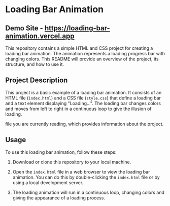 # Loading Bar Animation 

## Demo Site - https://loading-bar-animation.vercel.app
This repository contains a simple HTML and CSS project for creating a loading bar animation. The animation represents a loading progress bar with changing colors. This README will provide an overview of the project, its structure, and how to use it.



## Project Description

This project is a basic example of a loading bar animation. It consists of an HTML file (`index.html`) and a CSS file (`style.css`) that define a loading bar and a text element displaying "Loading...". The loading bar changes colors and moves from left to right in a continuous loop to give the illusion of loading.

file you are currently reading, which provides information about the project.

## Usage

To use this loading bar animation, follow these steps:

1. Download or clone this repository to your local machine.

2. Open the `index.html` file in a web browser to view the loading bar animation. You can do this by double-clicking the `index.html` file or by using a local development server.

3. The loading animation will run in a continuous loop, changing colors and giving the appearance of a loading process.

